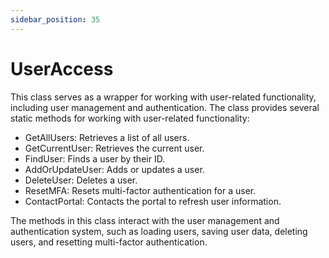 ```yaml
---
sidebar_position: 35
---
```

# UserAccess

This class serves as a wrapper for working with user-related functionality, including user management and authentication. The class provides several static methods for working with user-related functionality:

- GetAllUsers: Retrieves a list of all users.
- GetCurrentUser: Retrieves the current user.
- FindUser: Finds a user by their ID.
- AddOrUpdateUser: Adds or updates a user.
- DeleteUser: Deletes a user.
- ResetMFA: Resets multi-factor authentication for a user.
- ContactPortal: Contacts the portal to refresh user information.

The methods in this class interact with the user management and authentication system, such as loading users, saving user data, deleting users, and resetting multi-factor authentication.
